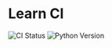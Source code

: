 # Learn CI

![CI Status](https://github.com/ZhouQiang19980220/learn_ci/workflows/Python%20CI%20with%20Tests/badge.svg)
![Python Version](https://img.shields.io/badge/python-3.10%20%7C%203.11-blue)